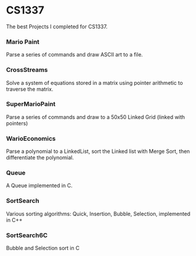 # CS1337
The best Projects I completed for CS1337.

### Mario Paint
Parse a series of commands and draw ASCII art to a file.

### CrossStreams
Solve a system of equations stored in a matrix using pointer arithmetic to traverse the matrix.

### SuperMarioPaint
Parse a series of commands and draw to a 50x50 Linked Grid (linked with pointers)

### WarioEconomics
Parse a polynomial to a LinkedList, sort the Linked list with Merge Sort, then differentiate the polynomial.

### Queue
A Queue implemented in C.

### SortSearch
Various sorting algorithms: Quick, Insertion, Bubble, Selection, implemented in C++

### SortSearch6C
Bubble and Selection sort in C




